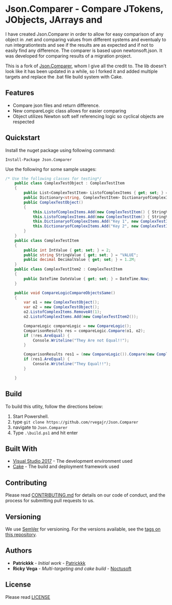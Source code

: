 # Json.Comparer - Compare JTokens, JObjects, JArrays and 
I have created Json.Comparer in order to allow for easy comparison of any object in .net and 
comparing values from different systems and eventualy to run integrationtests and see if the results are as expected and if not to easily find any difference. The comparer is based upon newtonsoft.json. It was developed for comparing results of a migration project.

This is a fork of [Json.Comparer](https://github.com/Patrickkk/Json.Comparer), whom I give all the credit to. 
The lib doesn't look like it has been updated in a while, so I forked it and added 
multiple targets and replace the .bat file build system with Cake.

## Features
- Compare json files and return difference.
- New compareLogic class allows for easier comparing
- Object utilizes Newton soft self referencing logic so cyclical objects are respected

## Quickstart
Install the nuget package using following command:
``` PS
Install-Package Json.Comparer
```
Use the following for some sample usages:
``` CS
/* Use the following classes for testing*/
    public class ComplexTestObject : ComplexTestItem
    {
        public List<ComplexTestItem> ListofComplexItems { get; set; } = new List<ComplexTestItem>();
        public Dictionary<string, ComplexTestItem> DictionaryofComplexItems { get; set; } = new Dictionary<string, ComplexTestItem>();
        public ComplexTestObject()
        {
            this.ListofComplexItems.Add(new ComplexTestItem() { StringValue = "STR1", DecimalValue = 4.3M, IntValue = 99 });
            this.ListofComplexItems.Add(new ComplexTestItem() { StringValue = "STR2", DecimalValue = 2.6M, IntValue = 14 });
            this.DictionaryofComplexItems.Add("Key 1", new ComplexTestItem() { StringValue = "STR3", DecimalValue = 1213.31M, IntValue = 31231 });
            this.DictionaryofComplexItems.Add("Key 2", new ComplexTestItem() { StringValue = "STR4", DecimalValue = 963.992M, IntValue = 913 });
        }
    }
    public class ComplexTestItem
    {
        public int IntValue { get; set; } = 2;
        public string StringValue { get; set; } = "VALUE";
        public decimal DecimalValue { get; set; } = 1.2M;
    }
    public class ComplexTestItem2 : ComplexTestItem
    {
        public DateTime DateValue { get; set; } = DateTime.Now;
    }

    public void CompareLogicCompareObjectsSame()
    {
        var o1 = new ComplexTestObject();
        var o2 = new ComplexTestObject();
        o2.ListofComplexItems.RemoveAt(1);
        o2.ListofComplexItems.Add(new ComplexTestItem2());

        CompareLogic compareLogic = new CompareLogic();
        ComparisonResults res = compareLogic.Compare(o1, o2);
        if (!res.AreEqual) {
            Console.Writeline("They Are not Equal!!");
        }

        ComparisonResults res1 = (new CompareLogic()).Compare(new ComplexTestObject(), new ComplexTestObject());
        if (res1.AreEqual) {
            Console.Writeline("They Equal!!");
        }

    }    
```
## Build 
To build this utlity, follow the directions below:
1. Start Powershell.
2. type `git clone https://github.com/rvegajr/Json.Comparer`
3. navigate to `Json.Comparer`
4. Type `.\build.ps1` and hit enter

## Built With

* [Visual Studio 2017](http://www.visualstudio.com) - The development environment used
* [Cake](https://cakebuild.net) - The build and deployment framework used

## Contributing

Please read [CONTRIBUTING.md](https://gist.github.com/PurpleBooth/b24679402957c63ec426) for details on our code of conduct, and the process for submitting pull requests to us.

## Versioning

We use [SemVer](http://semver.org/) for versioning. For the versions available, see the [tags on this repository](https://github.com/your/project/tags). 

## Authors

* **Patrickkk** - *Initial work* - [Patrickkk](https://github.com/Patrickkk/Json.Comparer)
* **Ricky Vega** - *Multi-targeting and cake build* - [Noctusoft](https://github.com/rvegajr)

## License
Please read [LICENSE](https://github.com/Patrickkk/Json.Comparer/blob/master/LICENSE)